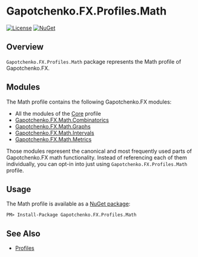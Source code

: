 ﻿# Gapotchenko.FX.Profiles.Math

[![License](https://img.shields.io/badge/license-MIT-green.svg)](../../LICENSE)
[![NuGet](https://img.shields.io/nuget/v/Gapotchenko.FX.Profiles.Math.svg)](https://www.nuget.org/packages/Gapotchenko.FX.Profiles.Math)

## Overview

`Gapotchenko.FX.Profiles.Math` package represents the Math profile of Gapotchenko.FX.

## Modules

The Math profile contains the following Gapotchenko.FX modules:

- All the modules of the [Core](../Gapotchenko.FX.Profiles.Core#modules) profile
- [Gapotchenko.FX.Math.Combinatorics](../../Modules/Catalog/Math/Gapotchenko.FX.Math.Combinatorics#readme)
- [Gapotchenko.FX.Math.Graphs](../../Modules/Catalog/Math/Gapotchenko.FX.Math.Graphs#readme)
- [Gapotchenko.FX.Math.Intervals](../../Modules/Catalog/Math/Gapotchenko.FX.Math.Intervals#readme)
- [Gapotchenko.FX.Math.Metrics](../../Modules/Catalog/Math/Gapotchenko.FX.Math.Metrics#readme)

Those modules represent the canonical and most frequently used parts of Gapotchenko.FX math functionality.
Instead of referencing each of them individually, you can opt-in into just using `Gapotchenko.FX.Profiles.Math` profile.

## Usage

The Math profile is available as a [NuGet package](https://nuget.org/packages/Gapotchenko.FX.Profiles.Math):

```
PM> Install-Package Gapotchenko.FX.Profiles.Math
```

## See Also

- [Profiles](..#readme)
